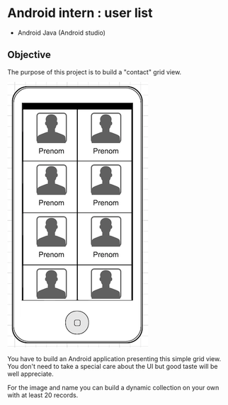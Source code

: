 # Android intern : user list

* Android Java (Android studio)

## Objective

The purpose of this project is to build a "contact" grid view.

![](android_user_gridview.png)

You have to build an Android application presenting this simple grid view. You don't need to take a special care about the UI but good taste will be well appreciate.

For the image and name you can build a dynamic collection on your own with at least 20 records.
